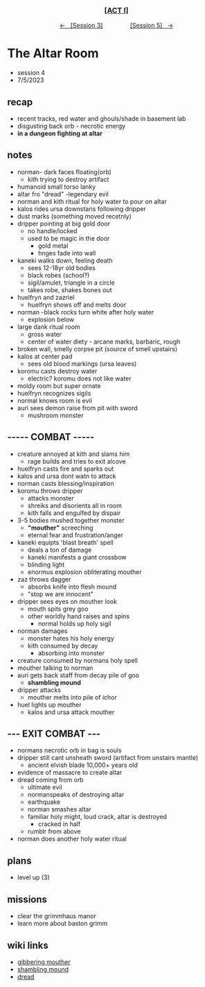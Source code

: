 <div align="center"> 
  <h3 align="center"><a href="https://github.com/h-griffin/dnd-notes/blob/main/grimmhaus/act-I" >[ACT I]</a></h3>
  <p align="center"> 
    <a href="https://github.com/h-griffin/dnd-notes/blob/main/grimmhaus/act-I/23-6-28.md" >&larr; &nbsp; [Session 3]</a>
    &nbsp;&nbsp;&nbsp;&nbsp;&nbsp;&nbsp;&nbsp;&nbsp;&nbsp;&nbsp;&nbsp;&nbsp;&nbsp;&nbsp;   
    <a href="https://github.com/h-griffin/dnd-notes/blob/main/grimmhaus/act-I/23-7-12.md" >[Session 5] &nbsp; &rarr;</a>
  </p>
</div>

# The Altar Room
- session 4
- 7/5/2023  
 
## recap
- recent tracks, red water and ghouls/shade in basement lab
- disgusting back orb - necrotic energy
- **in a dungeon fighting at altar**

## notes
- norman- dark faces floating(orb)
    - kith trying to destroy artifact
- humanoid small torso lanky
- altar fro "dread" -legendary evil
- norman and kith ritual for holy water to pour on altar
- kalos rides ursa downstaris following dripper
- dust marks (something moved recetnly)
- dripper pointing at big gold door
    - no handle/locked
    - used to be magic in the door
        - gold metal
        - hnges fade into wall
- kaneki walks down, feeling death
    - sees 12-18yr old bodies
    - black robes (school?)
    - sigil/amulet, triangle in a circle
    - takes robe, shakes bones out
- huelfryn and zazriel
    - huelfryn shows off and melts door
- norman -black rocks turn white after holy water
    - explosion below
- large dank ritual room
    - gross water
    - center of water diety - arcane marks, barbaric, rough
- broken wall, smelly corpse pit (source of smell upstairs)
- kalos at center pad
    -  sees old blood markings (ursa leaves)
- koromu casts destroy water
    - electric? koromu does not like water
- moldy room but super ornate
- huelfryn recognizes sigils
- normal knows room is evil
- auri sees demon raise from pit with sword
    - mushroom monster

## ----- COMBAT -----
- creature annoyed at kith and slams him
    - rage builds and tries to exit alcove
- huelfryn casts fire and sparks out
- kalos and ursa dont watn to attack
- norman casts blessing/inspiration
- koromu throws dripper
    - attacks monster
    - shreiks and disorients all in room
    - kith falls and engulfed by dispair
- 3-5 bodies mushed together monster
    - **"mouther"** screeching
    - eternal fear and frustration/anger
- kaneki equipts 'blast breath' spell
    - deals a ton of damage
    - kaneki manifests a giant crossbow
    - blinding light
    - enormus explosion obliterating mouther
- zaz throws dagger
    - absorbs knife into flesh mound
    - "stop we are innocent"
- dripper sees eyes on mouther look
    - mouth spits grey goo
    - other worldly hand raises and spins
        - normal holds up holy sigil
- norman damages
    - monster hates his holy energy
    - kith consumed by decay
        - absorbing into monster
- creature consumed by normans holy spell
- mouther talking to norman
- auri gets back staff from decay pile of goo
    - **shambling mound**
- dripper attacks
    - mouther melts into pile of ichor
- huel lights up mouther
    - kalos and ursa attack mouther

## --- EXIT COMBAT ---

- normans necrotic orb in bag is souls
- dripper still cant unsheath sword (artifact from unstairs mantle)
    - ancient elvish blade 10,000+ years old
- evidence of massacre to create altar
- dread coming from orb
    - ultimate evil
    - normanspeaks of destroying altar
    - earthquake
    - norman smashes altar
    - familiar holy might, loud crack, altar is destroyed 
        - cracked in half
    - rumblr from above
- norman does another holy water ritual

 
## plans
- level up (3)

## missions
- clear the grimmhaus manor
- learn more about baston grimm

## wiki links
- [gibbering mouther](../lore.md#gibbering-mouther)
- [shambling mound](../lore.md#shambling-mound)
- [dread](../lore.md#dread)

